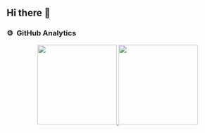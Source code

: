 ## Hi there 👋

### ⚙️ &nbsp;GitHub Analytics

<p align="center">
  <a href="https://github.com/Kure2323">
    <img height="180em" src="https://github-readme-stats-eight-theta.vercel.app/api?username=Kure2323&show_icons=true&theme=algolia&include_all_commits=true&count_private=true"/>
  </a>
  <a href="https://github.com/Kure2323">
    <img height="180em" src="https://github-readme-stats-eight-theta.vercel.app/api/top-langs/?username=Kure2323&layout=compact&langs_count=8&theme=algolia"/>
  </a>
</p>

<!--
**Kure2323/Kure2323** is a ✨ _special_ ✨ repository because its `README.md` (this file) appears on your GitHub profile.

Here are some ideas to get you started:

- 🔭 I’m currently working on ...
- 🌱 I’m currently learning ...
- 👯 I’m looking to collaborate on ...
- 🤔 I’m looking for help with ...
- 💬 Ask me about ...
- 📫 How to reach me: ...
- 😄 Pronouns: ...
- ⚡ Fun fact: ...
-->
